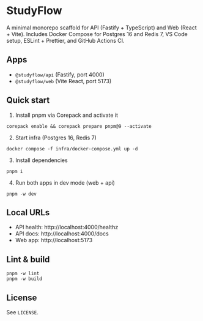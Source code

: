 # StudyFlow

A minimal monorepo scaffold for API (Fastify + TypeScript) and Web (React + Vite). Includes Docker Compose for Postgres 16 and Redis 7, VS Code setup, ESLint + Prettier, and GitHub Actions CI.

## Apps
- `@studyflow/api` (Fastify, port 4000)
- `@studyflow/web` (Vite React, port 5173)

## Quick start

1. Install pnpm via Corepack and activate it

```
corepack enable && corepack prepare pnpm@9 --activate
```

2. Start infra (Postgres 16, Redis 7)

```
docker compose -f infra/docker-compose.yml up -d
```

3. Install dependencies

```
pnpm i
```

4. Run both apps in dev mode (web + api)

```
pnpm -w dev
```

## Local URLs
- API health: http://localhost:4000/healthz
- API docs:   http://localhost:4000/docs
- Web app:    http://localhost:5173

## Lint & build
```
pnpm -w lint
pnpm -w build
```

## License
See `LICENSE`.
